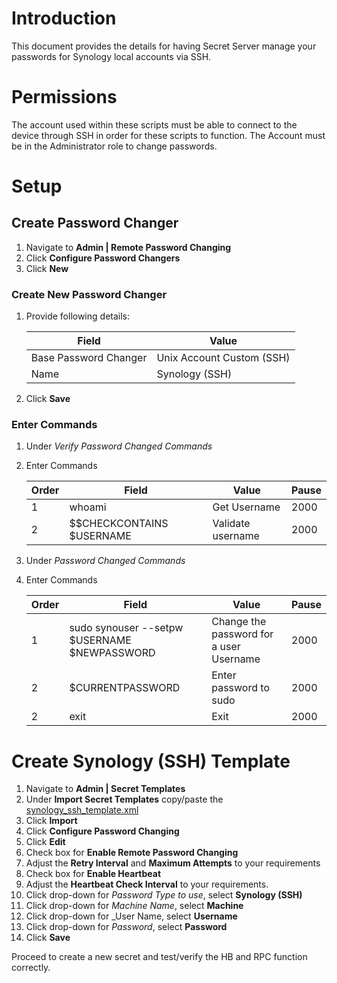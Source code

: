 # Introduction

This document provides the details for having Secret Server manage your passwords for Synology local accounts via SSH.

# Permissions

The account used within these scripts must be able to connect to the device through SSH in order for these scripts to function.  The Account must be in the Administrator role to change passwords.

# Setup

## Create Password Changer

1. Navigate to **Admin | Remote Password Changing**
2. Click **Configure Password Changers**
3. Click **New**

### Create New Password Changer

1. Provide following details:

    | Field                 | Value                     |
    | --------------------- | ------------------------- |
    | Base Password Changer | Unix Account Custom (SSH) |
    | Name                  | Synology (SSH)            |

2. Click **Save**

### Enter Commands

1. Under _Verify Password Changed Commands_
2. Enter Commands

    | Order | Field                     | Value             | Pause |
    | ----- | ------------------------- | ----------------- | ----- |
    | 1     | whoami                    | Get Username      | 2000  |
    | 2     | $$CHECKCONTAINS $USERNAME | Validate username | 2000  |

3. Under _Password Changed Commands_
4. Enter Commands

    | Order | Field                                        | Value                                   | Pause |
    | ----- | -------------------------------------------- | --------------------------------------- | ----- |
    | 1     | sudo synouser --setpw $USERNAME $NEWPASSWORD | Change the password for a user Username | 2000  |
    | 2     | $CURRENTPASSWORD                             | Enter password to sudo                  | 2000  |
    | 2     | exit                                         | Exit                                    | 2000  |

# Create Synology (SSH) Template

1. Navigate to **Admin | Secret Templates**
2. Under **Import Secret Templates** copy/paste the [synology_ssh_template.xml](synology_ssh_template.xml)
3. Click **Import**
4. Click **Configure Password Changing**
5. Click **Edit**
6. Check box for **Enable Remote Password Changing**
7. Adjust the **Retry Interval** and **Maximum Attempts** to your requirements
8. Check box for **Enable Heartbeat**
9. Adjust the **Heartbeat Check Interval** to your requirements.
10. Click drop-down for _Password Type to use_, select **Synology (SSH)**
11. Click drop-down for _Machine Name_, select **Machine**
12. Click drop-down for _User Name, select **Username**
13. Click drop-down for _Password_, select **Password**
14. Click **Save**

Proceed to create a new secret and test/verify the HB and RPC function correctly.
